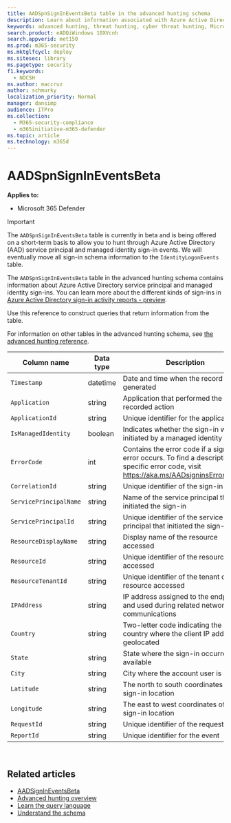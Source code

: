 ```yaml
---
title: AADSpnSignInEventsBeta table in the advanced hunting schema
description: Learn about information associated with Azure Active Directory service principal and managed identity sign-in events table of the advanced hunting schema
keywords: advanced hunting, threat hunting, cyber threat hunting, Microsoft 365 Defender, microsoft 365, m365, search, query, telemetry, schema reference, kusto, table, column, data type, description, AlertInfo, alert, entities, evidence, file, IP address, device, machine, user, account, identity, AAD
search.product: eADQiWindows 10XVcnh
search.appverid: met150
ms.prod: m365-security
ms.mktglfcycl: deploy
ms.sitesec: library
ms.pagetype: security
f1.keywords: 
  - NOCSH
ms.author: maccruz
author: schmurky
localization_priority: Normal
manager: dansimp
audience: ITPro
ms.collection: 
  - M365-security-compliance
  - m365initiative-m365-defender
ms.topic: article
ms.technology: m365d
---
```

# AADSpnSignInEventsBeta

**Applies to:**

- Microsoft 365 Defender

>[!IMPORTANT]
> The `AADSpnSignInEventsBeta` table is currently in beta and is being offered on a short-term basis to allow you to hunt through Azure Active Directory (AAD) service principal and managed identity sign-in events. We will eventually move all sign-in schema information to the `IdentityLogonEvents` table.



The `AADSpnSignInEventsBeta` table in the advanced hunting schema contains
information about Azure Active Directory service principal and managed identity
sign-ins. You can learn more about the different kinds of sign-ins in [Azure
Active Directory sign-in activity reports -
preview](/azure/active-directory/reports-monitoring/concept-all-sign-ins).

Use this reference to construct queries that return information from the table.

For information on other tables in the advanced hunting schema, see [the
advanced hunting
reference](/windows/security/threat-protection/microsoft-defender-atp/advanced-hunting-reference).





| Column name | Data type | Description |
|-----|-----|-----|
| `Timestamp` | datetime | Date and time when the record was generated |
| `Application` | string | Application that performed the recorded action |
| `ApplicationId` | string | Unique identifier for the application |
| `IsManagedIdentity`    | boolean       | Indicates whether the sign-in was initiated by a managed identity |
| `ErrorCode`    | int | Contains the error code if a sign-in error occurs. To find a description of a specific error code, visit <https://aka.ms/AADsigninsErrorCodes>. |
| `CorrelationId`        | string        | Unique identifier of the sign-in event |
| `ServicePrincipalName` | string        | Name of the service principal that initiated the sign-in  |
| `ServicePrincipalId`   | string        | Unique identifier of the service principal that initiated the sign-in  |
| `ResourceDisplayName`  | string        | Display name of the resource accessed  |
| `ResourceId`           | string        | Unique identifier of the resource accessed  |
| `ResourceTenantId`     | string        | Unique identifier of the tenant of the resource accessed |
| `IPAddress`            | string        | IP address assigned to the endpoint and used during related network communications  |
| `Country`          | string        | Two-letter code indicating the country where the client IP address is geolocated |
| `State`                | string        | State where the sign-in occurred, if available |
| `City`                 | string        | City where the account user is located  |
| `Latitude`             | string        | The north to south coordinates of the sign-in location |
| `Longitude`            | string        | The east to west coordinates of the sign-in location |
| `RequestId`            | string        | Unique identifier of the request |
|`ReportId` | string | Unique identifier for the event |

 

## Related articles

-   [AADSignInEventsBeta](./advanced-hunting-aadsignineventsbeta-table.md)
-   [Advanced hunting
    overview](/windows/security/threat-protection/microsoft-defender-atp/advanced-hunting-overview)
-   [Learn the query
    language](/windows/security/threat-protection/microsoft-defender-atp/advanced-hunting-query-language)
-   [Understand the
    schema](/windows/security/threat-protection/microsoft-defender-atp/advanced-hunting-schema-reference)
